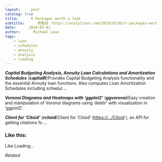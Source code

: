 ```yaml
---
layout:     post
catalog: true
title:      R Packages worth a look
subtitle:      转载自：https://analytixon.com/2019/03/01/r-packages-worth-a-look-1439/
date:      2019-03-01
author:      Michael Laux
tags:
    - loan
    - schedules
    - annuity
    - analysis
    - loading
---
```


***Capital Budgeting Analysis, Annuity Loan Calculations and Amortization Schedules*** (**capitalR**)Provides Capital Budgeting Analysis functionality and the essential Annuity loan functions. Also computes Loan Amortization Schedules including schedul …

***Voronoi Diagrams and Heatmaps with ‘ggplot2’*** (**ggvoronoi**)Easy creation and manipulation of Voronoi diagrams using ‘deldir’ with visualization in ‘ggplot2’.

***Client for ‘Citoid’*** (**rcitoid**)Client for ‘Citoid’ (<https://…/Citoid> ), an API for getting citations fo …





### Like this:

Like Loading...


*Related*


